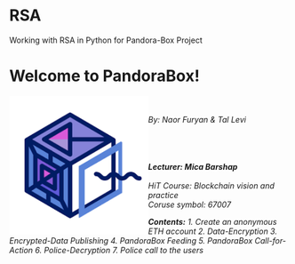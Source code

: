 # RSA
Working with RSA in Python for Pandora-Box Project


<h1>Welcome to PandoraBox!</h1>
<img src="./images/0.png" alt="Scale" style="width: 250px;" align='left'/>
<br><br><i>By: Naor Furyan & Tal Levi
<br><br><br><br><br><b>Lecturer: Mica Barshap</b>
<br><br><i>HiT Course: Blockchain vision and practice</i>
<br><i>Coruse symbol: 67007</i>
 
 <b>Contents:</b>
    1. Create an anonymous ETH account
    2. Data-Encryption
    3. Encrypted-Data Publishing
    4. PandoraBox Feeding
    5. PandoraBox Call-for-Action
    6. Police-Decryption
    7. Police call to the users
